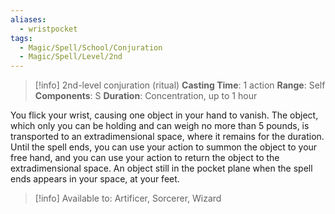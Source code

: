 ```yaml
---
aliases:
  - wristpocket
tags:
  - Magic/Spell/School/Conjuration
  - Magic/Spell/Level/2nd
---
```

>[!info]
>2nd-level conjuration (ritual)
>**Casting Time**: 1 action
>**Range**: Self
>**Components**: S
>**Duration**: Concentration, up to 1 hour

You flick your wrist, causing one object in your hand to vanish. The object, which only you can be holding and can weigh no more than 5 pounds, is transported to an extradimensional space, where it remains for the duration.<br>
Until the spell ends, you can use your action to summon the object to your free hand, and you can use your action to return the object to the extradimensional space. An object still in the pocket plane when the spell ends appears in your space, at your feet.<br>
>[!info] Available to:
>Artificer, Sorcerer, Wizard